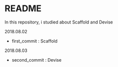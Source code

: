 # README

In this repository, i studied about Scaffold and Devise

2018.08.02

* first_commit : Scaffold

2018.08.03
* second_commit : Devise